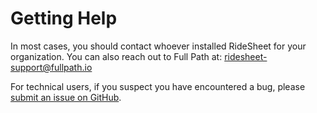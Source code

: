 # Getting Help

In most cases, you should contact whoever installed RideSheet for your organization. You can also reach out to Full Path at: ridesheet-support@fullpath.io

For technical users, if you suspect you have encountered a bug, please [submit an issue on GitHub](https://github.com/full-path/ridesheet/issues).

